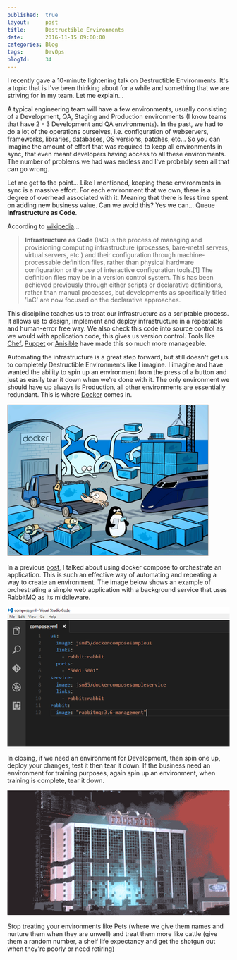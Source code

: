 ```yaml
---
published: 	true
layout: 	post
title:		Destructible Environments
date: 		2016-11-15 09:00:00
categories: Blog
tags: 		DevOps
blogId:     34
---
```


I recently gave a 10-minute lightening talk on Destructible Environments. It's a topic that is I've been thinking about for a while and something that we are striving for in my team. Let me explain...

A typical engineering team will have a few environments, usually consisting of a Development, QA, Staging and Production environments (I know teams that have 2 - 3 Development and QA environments). In the past, we had to do a lot of the operations ourselves, i.e. configuration of webservers, frameworks, libraries, databases, OS versions, patches, etc... So you can imagine the amount of effort that was required to keep all environments in sync, that even meant developers having access to all these environments. The number of problems we had was endless and I've probably seen all that can go wrong.

Let me get to the point... Like I mentioned, keeping these environments in sync is a massive effort. For each environment that we own, there is a degree of overhead associated with it. Meaning that there is less time spent on adding new business value. Can we avoid this? Yes we can... Queue **Infrastructure as Code**.

According to [wikipedia](https://en.wikipedia.org/wiki/Infrastructure_as_Code)...

> **Infrastructure as Code** (IaC) is the process of managing and provisioning computing infrastructure (processes, bare-metal servers, virtual servers, etc.) and their configuration through machine-processable definition files, rather than physical hardware configuration or the use of interactive configuration tools.[1] The definition files may be in a version control system. This has been achieved previously through either scripts or declarative definitions, rather than manual processes, but developments as specifically titled 'IaC' are now focused on the declarative approaches.

This discipline teaches us to treat our infrastructure as a scriptable process. It allows us to design, implement and deploy infrastructure in a repeatable and human-error free way. We also check this code into source control as we would with application code, this gives us version control. Tools like [Chef](https://www.chef.io/), [Puppet](https://puppet.com/) or [Anisible](https://www.ansible.com/) have made this so much more manageable.

Automating the infrastructure is a great step forward, but still doesn't get us to completely Destructible Environments like I imagine. I imagine and have wanted the ability to spin up an environment from the press of a button and just as easily tear it down when we're done with it. The only environment we should have up always is Production, all other environments are essentially redundant. This is where [Docker](http://docker.com) comes in. 

![Docker](/assets/articles/34/Docker.png)

In a previous [post](http://jsm85.github.io/tutorial/2016/02/17/linking-containers-using-docker-compose/), I talked about using docker compose to orchestrate an application. This is such an effective way of automating and repeating a way to create an environment. The image below shows an example of orchestrating a simple web application with a background service that uses RabbitMQ as its middleware.

![DockerCompose](/assets/articles/34/DockerCompose.png)

In closing, if we need an environment for Development, then spin one up, deploy your changes, test it then tear it down. If the business need an environment for training purposes, again spin up an environment, when training is complete, tear it down.

![DockerCompose](/assets/articles/34/BuildingDestruction.gif)

Stop treating your environments like Pets (where we give them names and nurture them when they are unwell) and treat them more like cattle (give them a random number, a shelf life expectancy and get the shotgun out when they're poorly or need retiring)